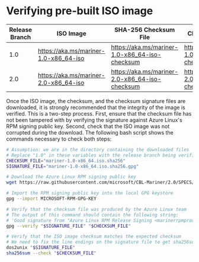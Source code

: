 # Verifying pre-built ISO image

| Release Branch | ISO Image | SHA-256 Checksum File | Checksum Signature |
| -------------- | --------- | --------------------- | ------------------ |
| 1.0            | <https://aka.ms/mariner-1.0-x86_64-iso> | <https://aka.ms/mariner-1.0-x86_64-iso-checksum> | <https://aka.ms/mariner-1.0-x86_64-iso-checksum-signature> |
| 2.0            | <https://aka.ms/mariner-2.0-x86_64-iso> | <https://aka.ms/mariner-2.0-x86_64-iso-checksum> | <https://aka.ms/mariner-2.0-x86_64-iso-checksum-signature> |

Once the ISO image, the checksum, and the checksum signature files are downloaded, it is strongly recommended that the integrity of the image is verified. This is a two-step process. First, ensure that the checksum file has not been tampered with by verifying the signature against Azure Linux's RPM signing public key. Second, check that the ISO image was not corrupted during the download. The following bash script shows the commands necessary to check both steps:

```bash
# Assumption: we are in the directory containing the downloaded files
# Replace "1.0" in these variables with the release branch being verified
CHECKSUM_FILE="mariner-1.0-x86_64.iso.sha256"
SIGNATURE_FILE="mariner-1.0-x86_64.iso.sha256.gpg"

# Download the Azure Linux RPM signing public key
wget https://raw.githubusercontent.com/microsoft/CBL-Mariner/2.0/SPECS/azurelinux-repos/MICROSOFT-RPM-GPG-KEY

# Import the RPM signing public key into the local GPG keystore
gpg --import MICROSOFT-RPM-GPG-KEY

# Verify that the checksum file was produced by the Azure Linux team
# The output of this command should contain the following string:
# 'Good signature from "Azure Linux RPM Release Signing <marinerrpmprod@microsoft.com>"'
gpg --verify "$SIGNATURE_FILE" "$CHECKSUM_FILE"

# Verify that the ISO image checksum matches the expected checksum
# We need to fix the line endings on the signature file to get sha256sum to accept it
dos2unix "$SIGNATURE_FILE"
sha256sum --check "$CHECKSUM_FILE"
```

